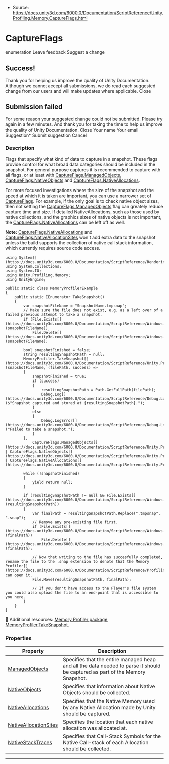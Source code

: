 * Source: https://docs.unity3d.com/6000.0/Documentation/ScriptReference/Unity.Profiling.Memory.CaptureFlags.html

# CaptureFlags
enumeration
Leave feedback
Suggest a change
## Success!
Thank you for helping us improve the quality of Unity Documentation. Although we cannot accept all submissions, we do read each suggested change from our users and will make updates where applicable.
Close
## Submission failed
For some reason your suggested change could not be submitted. Please <a>try again</a> in a few minutes. And thank you for taking the time to help us improve the quality of Unity Documentation.
Close
Your name Your email Suggestion* Submit suggestion
Cancel
### Description
Flags that specify what kind of data to capture in a snapshot.
These flags provide control for what broad data categories should be included in the snapshot. For general purpose captures it is recommended to capture with all flags, or at least with [CaptureFlags.ManagedObjects](https://docs.unity3d.com/6000.0/Documentation/ScriptReference/Unity.Profiling.Memory.CaptureFlags.ManagedObjects.html), [CaptureFlags.NativeObjects](https://docs.unity3d.com/6000.0/Documentation/ScriptReference/Unity.Profiling.Memory.CaptureFlags.NativeObjects.html) and [CaptureFlags.NativeAllocations](https://docs.unity3d.com/6000.0/Documentation/ScriptReference/Unity.Profiling.Memory.CaptureFlags.NativeAllocations.html).  
  
For more focused investigations where the size of the snapshot and the speed at which it is taken are important, you can use a narrower set of [CaptureFlags](https://docs.unity3d.com/6000.0/Documentation/ScriptReference/Unity.Profiling.Memory.CaptureFlags.html). For example, if the only goal is to check native object sizes, then not setting the [CaptureFlags.ManagedObjects](https://docs.unity3d.com/6000.0/Documentation/ScriptReference/Unity.Profiling.Memory.CaptureFlags.ManagedObjects.html) flag can greately reduce capture time and size. If detailed NativeAllocations, such as those used by native collections, and the graphics sizes of native objects is not important, the [CaptureFlags.NativeAllocations](https://docs.unity3d.com/6000.0/Documentation/ScriptReference/Unity.Profiling.Memory.CaptureFlags.NativeAllocations.html) can be left off as well.  
  
**Note:** [CaptureFlags.NativeAllocations](https://docs.unity3d.com/6000.0/Documentation/ScriptReference/Unity.Profiling.Memory.CaptureFlags.NativeAllocations.html) and [CaptureFlags.NativeAllocationSites](https://docs.unity3d.com/6000.0/Documentation/ScriptReference/Unity.Profiling.Memory.CaptureFlags.NativeAllocationSites.html) won't add extra data to the snapshot unless the build supports the collection of native call stack information, which currently requires source code access.
```
using System[](https://docs.unity3d.com/6000.0/Documentation/ScriptReference/Rendering.VirtualTexturing.System.html);
using System.Collections;
using System.IO;
using Unity.Profiling.Memory;
using UnityEngine;  
  
public static class MemoryProfilerExample
{
    public static IEnumerator TakeSnapshot()
    {
        var snapshotFileName = "SnapshotName.tmpsnap";
        // Make sure the file does not exist, e.g. as a left over of a failed previous attempt to take a snapshot.
        if (File.Exists[](https://docs.unity3d.com/6000.0/Documentation/ScriptReference/Windows.File.Exists.html)(snapshotFileName))
            File.Delete[](https://docs.unity3d.com/6000.0/Documentation/ScriptReference/Windows.File.Delete.html)(snapshotFileName);  
  
        bool snapshotFinished = false;
        string resultingSnapshotPath = null;
        MemoryProfiler.TakeSnapshot[](https://docs.unity3d.com/6000.0/Documentation/ScriptReference/Unity.Profiling.Memory.MemoryProfiler.TakeSnapshot.html)(snapshotFileName, (filePath, success) =>
        {
            snapshotFinished = true;
            if (success)
            {
                resultingSnapshotPath = Path.GetFullPath(filePath);
                Debug.Log[](https://docs.unity3d.com/6000.0/Documentation/ScriptReference/Debug.Log.html)($"Snapshot captured and stored at {resultingSnapshotPath}.");
            }
            else
            {
                Debug.LogError[](https://docs.unity3d.com/6000.0/Documentation/ScriptReference/Debug.LogError.html)("Failed to take a snapshot.");
            }
        },
            CaptureFlags.ManagedObjects[](https://docs.unity3d.com/6000.0/Documentation/ScriptReference/Unity.Profiling.Memory.CaptureFlags.ManagedObjects.html) | CaptureFlags.NativeObjects[](https://docs.unity3d.com/6000.0/Documentation/ScriptReference/Unity.Profiling.Memory.CaptureFlags.NativeObjects.html) | CaptureFlags.NativeAllocations[](https://docs.unity3d.com/6000.0/Documentation/ScriptReference/Unity.Profiling.Memory.CaptureFlags.NativeAllocations.html));  
  
        while (!snapshotFinished)
        {
            yield return null;
        }  
  
        if (resultingSnapshotPath != null && File.Exists[](https://docs.unity3d.com/6000.0/Documentation/ScriptReference/Windows.File.Exists.html)(resultingSnapshotPath))
        {
            var finalPath = resultingSnapshotPath.Replace(".tmpsnap", ".snap");
            // Remove any pre-existing file first.
            if (File.Exists[](https://docs.unity3d.com/6000.0/Documentation/ScriptReference/Windows.File.Exists.html)(finalPath))
                File.Delete[](https://docs.unity3d.com/6000.0/Documentation/ScriptReference/Windows.File.Delete.html)(finalPath);  
  
            // Now that writing to the file has succesfully completed, rename the file to the .snap extension to denote that the Memory Profiler[](https://docs.unity3d.com/6000.0/Documentation/ScriptReference/Profiling.Profiler.html) can open it.
            File.Move(resultingSnapshotPath, finalPath);  
  
            // If you don't have access to the Player's file system you could also upload the file to an end-point that is accessible to you here.
        }
    }
}

```

Additional resources: [Memory Profiler package](https://docs.unity3d.com/Packages/com.unity.memoryprofiler@latest/), [MemoryProfiler.TakeSnapshot](https://docs.unity3d.com/6000.0/Documentation/ScriptReference/Unity.Profiling.Memory.MemoryProfiler.TakeSnapshot.html).
### Properties
Property | Description  
---|---  
[ManagedObjects](https://docs.unity3d.com/6000.0/Documentation/ScriptReference/Unity.Profiling.Memory.CaptureFlags.ManagedObjects.html) | Specifies that the entire managed heap and all the data needed to parse it should be captured as part of the Memory Snapshot.   
[NativeObjects](https://docs.unity3d.com/6000.0/Documentation/ScriptReference/Unity.Profiling.Memory.CaptureFlags.NativeObjects.html) | Specifies that information about Native Objects should be collected.  
[NativeAllocations](https://docs.unity3d.com/6000.0/Documentation/ScriptReference/Unity.Profiling.Memory.CaptureFlags.NativeAllocations.html) | Specifies that the Native Memory used by any Native Allocation made by Unity should be captured.  
[NativeAllocationSites](https://docs.unity3d.com/6000.0/Documentation/ScriptReference/Unity.Profiling.Memory.CaptureFlags.NativeAllocationSites.html) | Specifies the location that each native allocation was allocated at.  
[NativeStackTraces](https://docs.unity3d.com/6000.0/Documentation/ScriptReference/Unity.Profiling.Memory.CaptureFlags.NativeStackTraces.html) | Specifies that Call-Stack Symbols for the Native Call-stack of each Allocation should be collected.  
* * *

